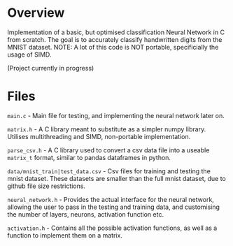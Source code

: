 # Overview
Implementation of a basic, but optimised classification Neural Network in C from scratch. The goal is to accurately classify handwritten digits from the MNIST dataset. NOTE: A lot of this code is NOT portable, specificially the usage of SIMD.

(Project currently in progress)

# Files
`main.c` - Main file for testing, and implementing the neural network later on.

`matrix.h` - A C library meant to substitute as a simpler numpy library. Utilises multithreading and SIMD, non-portable implementation. 

`parse_csv.h` - A C library used to convert a csv data file into a useable `matrix_t` format, similar to pandas dataframes in python.

`data/mnist_train|test_data.csv` - Csv files for training and testing the mnist dataset. These datasets are smaller than the full mnist dataset, due to github file size restrictions.

`neural_network.h` - Provides the actual interface for the neural network, allowing the user to pass in the testing and training data, and customising the number of layers, neurons, activation function etc. 

`activation.h` - Contains all the possible activation functions, as well as a function to implement them on a matrix.
